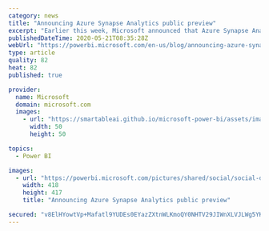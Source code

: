 ```yaml
---
category: news
title: "Announcing Azure Synapse Analytics public preview"
excerpt: "Earlier this week, Microsoft announced that Azure Synapse Analytics, the next generation of Azure SQL Data warehouse, is now available for public preview. Azure Synapse provides incredible performance over large data volumes and has built-in capabilities for data ingestion, data preparation, machine"
publishedDateTime: 2020-05-21T08:35:28Z
webUrl: "https://powerbi.microsoft.com/en-us/blog/announcing-azure-synapse-analytics-public-preview/"
type: article
quality: 82
heat: 82
published: true

provider:
  name: Microsoft
  domain: microsoft.com
  images:
    - url: "https://smartableai.github.io/microsoft-power-bi/assets/images/organizations/microsoft.com-50x50.jpg"
      width: 50
      height: 50

topics:
  - Power BI

images:
  - url: "https://powerbi.microsoft.com/pictures/shared/social/social-default-image.png"
    width: 418
    height: 417
    title: "Announcing Azure Synapse Analytics public preview"

secured: "v8ElHYowtVp+Mafatl9YUDEs0EYazZXtnWLKmoQY0NHTV29JIWnXLVJLWg5YKw/UULP9FS51+4P/jya5WUAK1Cq85UuqH4dW6sPF4CvG63l9ot5LUjajK7PDelscbNbKFpwOjEzgNXIPlhuGMV3glMYP3uUI3XcHRtzvO00lOSDc5H/1FRqUSaepjxZYfvIdbrpvyBm8rjuKU8GHPWcYJ4QWMwbE7Zx/4Iz58Wlj5yTi5wMEpMkxRG1eS9wBqyY4ibbx4wtzhcG0aTi9zo2TDh4Y73wglCHi6AcYN5ISlIkfIydjtX98EqD0tPa2oa3jmhreYMKRMA1MzF8OWN5ddQ==;xxh0GR0KPkP7wKSvyfrrEA=="
---
```


